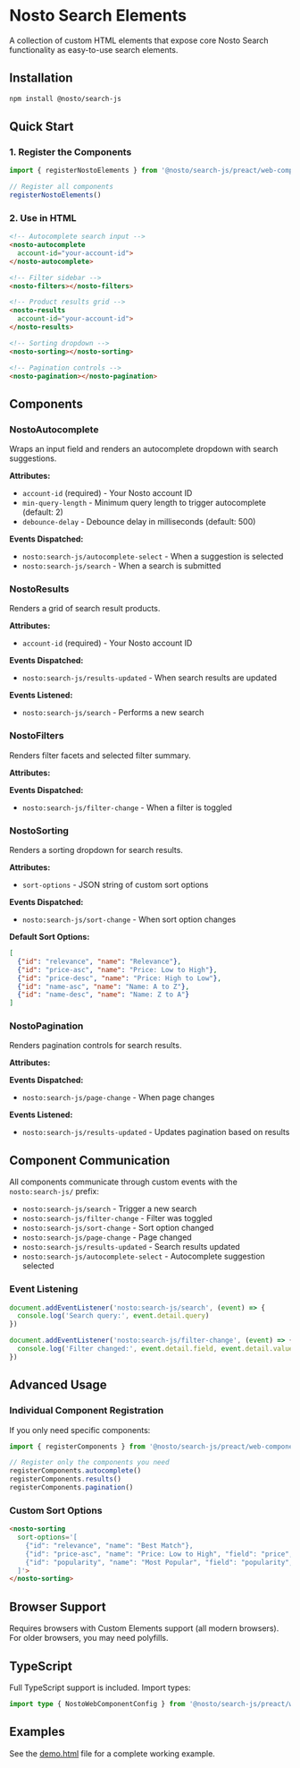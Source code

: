# Nosto Search Elements

A collection of custom HTML elements that expose core Nosto Search functionality as easy-to-use search elements.

## Installation

```bash
npm install @nosto/search-js
```

## Quick Start

### 1. Register the Components

```javascript
import { registerNostoElements } from '@nosto/search-js/preact/web-components'

// Register all components
registerNostoElements()
```

### 2. Use in HTML

```html
<!-- Autocomplete search input -->
<nosto-autocomplete 
  account-id="your-account-id">
</nosto-autocomplete>

<!-- Filter sidebar -->
<nosto-filters></nosto-filters>

<!-- Product results grid -->
<nosto-results 
  account-id="your-account-id">
</nosto-results>

<!-- Sorting dropdown -->
<nosto-sorting></nosto-sorting>

<!-- Pagination controls -->
<nosto-pagination></nosto-pagination>
```

## Components

### NostoAutocomplete

Wraps an input field and renders an autocomplete dropdown with search suggestions.

**Attributes:**
- `account-id` (required) - Your Nosto account ID
- `min-query-length` - Minimum query length to trigger autocomplete (default: 2)
- `debounce-delay` - Debounce delay in milliseconds (default: 500)

**Events Dispatched:**
- `nosto:search-js/autocomplete-select` - When a suggestion is selected
- `nosto:search-js/search` - When a search is submitted

### NostoResults

Renders a grid of search result products.

**Attributes:**
- `account-id` (required) - Your Nosto account ID

**Events Dispatched:**
- `nosto:search-js/results-updated` - When search results are updated

**Events Listened:**
- `nosto:search-js/search` - Performs a new search

### NostoFilters

Renders filter facets and selected filter summary.

**Attributes:**

**Events Dispatched:**
- `nosto:search-js/filter-change` - When a filter is toggled

### NostoSorting

Renders a sorting dropdown for search results.

**Attributes:**
- `sort-options` - JSON string of custom sort options

**Events Dispatched:**
- `nosto:search-js/sort-change` - When sort option changes

**Default Sort Options:**
```json
[
  {"id": "relevance", "name": "Relevance"},
  {"id": "price-asc", "name": "Price: Low to High"},
  {"id": "price-desc", "name": "Price: High to Low"},
  {"id": "name-asc", "name": "Name: A to Z"},
  {"id": "name-desc", "name": "Name: Z to A"}
]
```

### NostoPagination

Renders pagination controls for search results.

**Attributes:**

**Events Dispatched:**
- `nosto:search-js/page-change` - When page changes

**Events Listened:**
- `nosto:search-js/results-updated` - Updates pagination based on results

## Component Communication

All components communicate through custom events with the `nosto:search-js/` prefix:

- `nosto:search-js/search` - Trigger a new search
- `nosto:search-js/filter-change` - Filter was toggled
- `nosto:search-js/sort-change` - Sort option changed
- `nosto:search-js/page-change` - Page changed
- `nosto:search-js/results-updated` - Search results updated
- `nosto:search-js/autocomplete-select` - Autocomplete suggestion selected

### Event Listening

```javascript
document.addEventListener('nosto:search-js/search', (event) => {
  console.log('Search query:', event.detail.query)
})

document.addEventListener('nosto:search-js/filter-change', (event) => {
  console.log('Filter changed:', event.detail.field, event.detail.value, event.detail.active)
})
```

## Advanced Usage

### Individual Component Registration

If you only need specific components:

```javascript
import { registerComponents } from '@nosto/search-js/preact/web-components'

// Register only the components you need
registerComponents.autocomplete()
registerComponents.results()
registerComponents.pagination()
```

### Custom Sort Options

```html
<nosto-sorting 
  sort-options='[
    {"id": "relevance", "name": "Best Match"},
    {"id": "price-asc", "name": "Price: Low to High", "field": "price", "order": "asc"},
    {"id": "popularity", "name": "Most Popular", "field": "popularity", "order": "desc"}
  ]'>
</nosto-sorting>
```

## Browser Support

Requires browsers with Custom Elements support (all modern browsers). For older browsers, you may need polyfills.

## TypeScript

Full TypeScript support is included. Import types:

```typescript
import type { NostoWebComponentConfig } from '@nosto/search-js/preact/web-components'
```

## Examples

See the [demo.html](./demo.html) file for a complete working example.